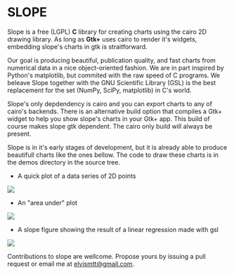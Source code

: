 SLOPE
=====

Slope is a free (LGPL) **C** library for creating charts using the cairo 2D drawing
library. As long as **Gtk+** uses cairo to render it's widgets, embedding slope's
charts in gtk is straitforward.

Our goal is producing beautiful, publication quality, and fast charts from numerical
data in a nice object-oriented fashion. We are in part inspired by Python's matplotlib,
but commited with the raw speed of C programs. We beleave Slope together with the
GNU Scientific Library (GSL) is the best replacement for the set (NumPy, SciPy, matplotlib)
in C's world.

Slope's only depdendency is cairo and you can export charts to any of cairo's
backends. There is an alternative build option that compiles a Gtk+ widget to
help you show slope's charts in your Gtk+ app. This build of course makes slope
gtk dependent. The cairo only build will always be present.

Slope is in it's early stages of development, but it is already able to produce
beautifull charts like the ones bellow. The code to draw these charts is in the
demos directory in the source tree.

* A quick plot of a data series of 2D points

![](https://github.com/elvismt/slope/blob/master/demos/scatter_demo.png)

* An "area under" plot

![](https://github.com/elvismt/slope/blob/master/demos/cos_demo.png)

* A slope figure showing the result of a linear regression made with gsl

![](https://github.com/elvismt/slope/blob/master/demos/regression_demo.png)

Contributions to slope are wellcome. Propose yours by issuing a pull request or
email me at elvismtt@gmail.com.
